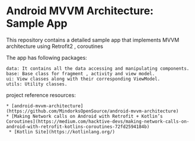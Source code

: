 # Android MVVM Architecture: Sample App
This repository contains a detailed sample app that implements MVVM architecture using Retrofit2 , coroutines  



The app has following packages:

    data: It contains all the data accessing and manipulating components.
    base: Base class for fragment , activity and view model.
    ui: View classes along with their corresponding ViewModel.
    utils: Utility classes.
   
 

project reference resources:

    * [android-mvvm-architecture](https://github.com/MindorksOpenSource/android-mvvm-architecture)
    * [Making Network calls on Android with Retrofit + Kotlin’s Coroutines](https://medium.com/hacktive-devs/making-network-calls-on-           android-with-retrofit-kotlins-coroutines-72fd2594184b)
     * [Kotlin Site](https://kotlinlang.org/)

